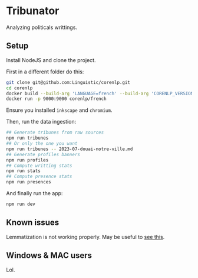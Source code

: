 # Tribunator

Analyzing politicals writtings.

## Setup

Install NodeJS and clone the project.

First in a different folder do this:
```sh
git clone git@github.com:Linguistic/corenlp.git
cd corenlp
docker build --build-arg 'LANGUAGE=french' --build-arg 'CORENLP_VERSION=4.5.2' -t 'corenlp/french' .
docker run -p 9000:9000 corenlp/french
```

Ensure you installed `inkscape` and `chromium`.

Then, run the data ingestion:
```sh
## Generate tribunes from raw sources
npm run tribunes
## Or only the one you want
npm run tribunes -- 2023-07-douai-notre-ville.md
## Generate profiles banners
npm run profiles
## Compute writting stats
npm run stats
## Compute presence stats
npm run presences
```

And finally run the app:
```sh
npm run dev
```

## Known issues

Lemmatization is not working properly. May be useful to [see this](http://www.erwanlenagard.com/general/tutoriel-implementer-stanford-corenlp-avec-talend-1354).

## Windows & MAC users

Lol.
